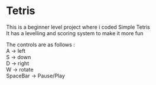 # Tetris
This is a beginner level project where i coded Simple Tetris</br>
It has a levelling and scoring system to make it more fun</br>

The controls are as follows :</br>
A -> left</br>
S -> down</br>
D -> right</br>
W -> rotate</br>
SpaceBar -> Pause/Play</br>
